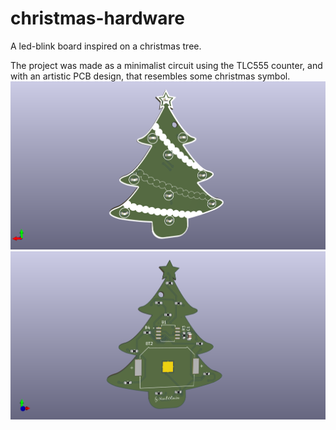 # christmas-hardware
A led-blink board inspired on a christmas tree.

The project was made as a minimalist circuit using the TLC555 counter, and with an artistic PCB design, that resembles some christmas symbol.
![alt text](image.png)
![alt text](image-2.png)

